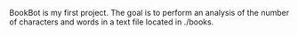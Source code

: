 BookBot is my first project.
The goal is to perform an analysis of the number of characters and words in a text file located in ./books.
